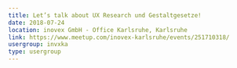 ```yaml
---
title: Let’s talk about UX Research und Gestaltgesetze! 
date: 2018-07-24
location: inovex GmbH - Office Karlsruhe, Karlsruhe
link: https://www.meetup.com/inovex-karlsruhe/events/251710318/
usergroup: invxka
type: usergroup
---
```

